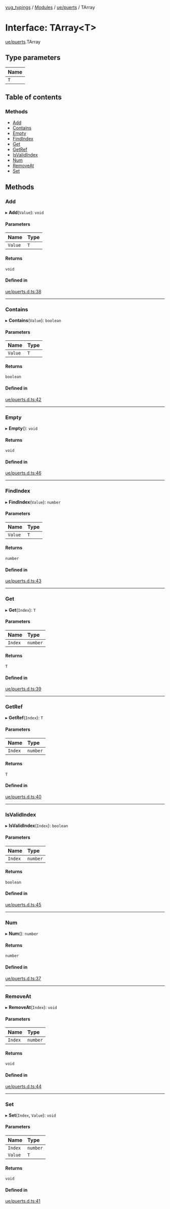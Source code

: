 [yug_typings](../README.md) / [Modules](../modules.md) / [ue/puerts](../modules/ue_puerts.md) / TArray

# Interface: TArray<T\>

[ue/puerts](../modules/ue_puerts.md).TArray

## Type parameters

| Name |
| :------ |
| `T` |

## Table of contents

### Methods

- [Add](ue_puerts.TArray.md#add)
- [Contains](ue_puerts.TArray.md#contains)
- [Empty](ue_puerts.TArray.md#empty)
- [FindIndex](ue_puerts.TArray.md#findindex)
- [Get](ue_puerts.TArray.md#get)
- [GetRef](ue_puerts.TArray.md#getref)
- [IsValidIndex](ue_puerts.TArray.md#isvalidindex)
- [Num](ue_puerts.TArray.md#num)
- [RemoveAt](ue_puerts.TArray.md#removeat)
- [Set](ue_puerts.TArray.md#set)

## Methods

### Add

▸ **Add**(`Value`): `void`

#### Parameters

| Name | Type |
| :------ | :------ |
| `Value` | `T` |

#### Returns

`void`

#### Defined in

[ue/puerts.d.ts:38](https://github.com/YugMetaverse/yug_typings/blob/b7d9b19/ue/puerts.d.ts#L38)

___

### Contains

▸ **Contains**(`Value`): `boolean`

#### Parameters

| Name | Type |
| :------ | :------ |
| `Value` | `T` |

#### Returns

`boolean`

#### Defined in

[ue/puerts.d.ts:42](https://github.com/YugMetaverse/yug_typings/blob/b7d9b19/ue/puerts.d.ts#L42)

___

### Empty

▸ **Empty**(): `void`

#### Returns

`void`

#### Defined in

[ue/puerts.d.ts:46](https://github.com/YugMetaverse/yug_typings/blob/b7d9b19/ue/puerts.d.ts#L46)

___

### FindIndex

▸ **FindIndex**(`Value`): `number`

#### Parameters

| Name | Type |
| :------ | :------ |
| `Value` | `T` |

#### Returns

`number`

#### Defined in

[ue/puerts.d.ts:43](https://github.com/YugMetaverse/yug_typings/blob/b7d9b19/ue/puerts.d.ts#L43)

___

### Get

▸ **Get**(`Index`): `T`

#### Parameters

| Name | Type |
| :------ | :------ |
| `Index` | `number` |

#### Returns

`T`

#### Defined in

[ue/puerts.d.ts:39](https://github.com/YugMetaverse/yug_typings/blob/b7d9b19/ue/puerts.d.ts#L39)

___

### GetRef

▸ **GetRef**(`Index`): `T`

#### Parameters

| Name | Type |
| :------ | :------ |
| `Index` | `number` |

#### Returns

`T`

#### Defined in

[ue/puerts.d.ts:40](https://github.com/YugMetaverse/yug_typings/blob/b7d9b19/ue/puerts.d.ts#L40)

___

### IsValidIndex

▸ **IsValidIndex**(`Index`): `boolean`

#### Parameters

| Name | Type |
| :------ | :------ |
| `Index` | `number` |

#### Returns

`boolean`

#### Defined in

[ue/puerts.d.ts:45](https://github.com/YugMetaverse/yug_typings/blob/b7d9b19/ue/puerts.d.ts#L45)

___

### Num

▸ **Num**(): `number`

#### Returns

`number`

#### Defined in

[ue/puerts.d.ts:37](https://github.com/YugMetaverse/yug_typings/blob/b7d9b19/ue/puerts.d.ts#L37)

___

### RemoveAt

▸ **RemoveAt**(`Index`): `void`

#### Parameters

| Name | Type |
| :------ | :------ |
| `Index` | `number` |

#### Returns

`void`

#### Defined in

[ue/puerts.d.ts:44](https://github.com/YugMetaverse/yug_typings/blob/b7d9b19/ue/puerts.d.ts#L44)

___

### Set

▸ **Set**(`Index`, `Value`): `void`

#### Parameters

| Name | Type |
| :------ | :------ |
| `Index` | `number` |
| `Value` | `T` |

#### Returns

`void`

#### Defined in

[ue/puerts.d.ts:41](https://github.com/YugMetaverse/yug_typings/blob/b7d9b19/ue/puerts.d.ts#L41)
